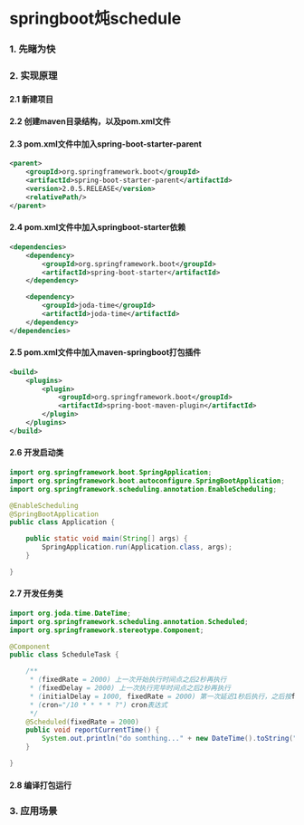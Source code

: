 # springboot炖schedule
### 1. 先睹为快
### 2. 实现原理
#### 2.1 新建项目
#### 2.2 创建maven目录结构，以及pom.xml文件
#### 2.3 pom.xml文件中加入spring-boot-starter-parent
```xml
<parent>
    <groupId>org.springframework.boot</groupId>
    <artifactId>spring-boot-starter-parent</artifactId>
    <version>2.0.5.RELEASE</version>
    <relativePath/>
</parent>
```
#### 2.4 pom.xml文件中加入springboot-starter依赖
```xml
<dependencies>
    <dependency>
        <groupId>org.springframework.boot</groupId>
        <artifactId>spring-boot-starter</artifactId>
    </dependency>

    <dependency>
        <groupId>joda-time</groupId>
        <artifactId>joda-time</artifactId>
    </dependency>
</dependencies>
```
#### 2.5 pom.xml文件中加入maven-springboot打包插件
```xml
<build>
    <plugins>
        <plugin>
            <groupId>org.springframework.boot</groupId>
            <artifactId>spring-boot-maven-plugin</artifactId>
        </plugin>
    </plugins>
</build>
```
#### 2.6 开发启动类
```java
import org.springframework.boot.SpringApplication;
import org.springframework.boot.autoconfigure.SpringBootApplication;
import org.springframework.scheduling.annotation.EnableScheduling;

@EnableScheduling
@SpringBootApplication
public class Application {

    public static void main(String[] args) {
        SpringApplication.run(Application.class, args);
    }

}
```
#### 2.7 开发任务类
```java
import org.joda.time.DateTime;
import org.springframework.scheduling.annotation.Scheduled;
import org.springframework.stereotype.Component;

@Component
public class ScheduleTask {

    /**
     * (fixedRate = 2000) 上一次开始执行时间点之后2秒再执行
     * (fixedDelay = 2000) 上一次执行完毕时间点之后2秒再执行
     * (initialDelay = 1000, fixedRate = 2000) 第一次延迟1秒后执行，之后按fixedRate的规则每2秒执行一次
     * (cron="/10 * * * * ?") cron表达式
     */
    @Scheduled(fixedRate = 2000)
    public void reportCurrentTime() {
        System.out.println("do somthing..." + new DateTime().toString("HH:mm:ss"));
    }

}
```
#### 2.8 编译打包运行
### 3. 应用场景